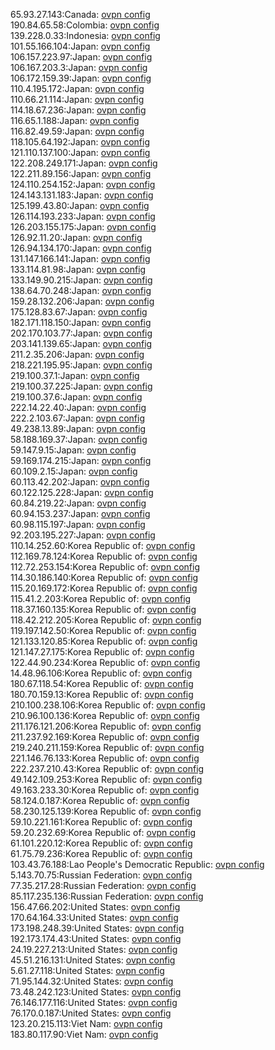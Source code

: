65.93.27.143:Canada: [ovpn config](vpn/65_93_27_143.ovpn)  
190.84.65.58:Colombia: [ovpn config](vpn/190_84_65_58.ovpn)  
139.228.0.33:Indonesia: [ovpn config](vpn/139_228_0_33.ovpn)  
101.55.166.104:Japan: [ovpn config](vpn/101_55_166_104.ovpn)  
106.157.223.97:Japan: [ovpn config](vpn/106_157_223_97.ovpn)  
106.167.203.3:Japan: [ovpn config](vpn/106_167_203_3.ovpn)  
106.172.159.39:Japan: [ovpn config](vpn/106_172_159_39.ovpn)  
110.4.195.172:Japan: [ovpn config](vpn/110_4_195_172.ovpn)  
110.66.21.114:Japan: [ovpn config](vpn/110_66_21_114.ovpn)  
114.18.67.236:Japan: [ovpn config](vpn/114_18_67_236.ovpn)  
116.65.1.188:Japan: [ovpn config](vpn/116_65_1_188.ovpn)  
116.82.49.59:Japan: [ovpn config](vpn/116_82_49_59.ovpn)  
118.105.64.192:Japan: [ovpn config](vpn/118_105_64_192.ovpn)  
121.110.137.100:Japan: [ovpn config](vpn/121_110_137_100.ovpn)  
122.208.249.171:Japan: [ovpn config](vpn/122_208_249_171.ovpn)  
122.211.89.156:Japan: [ovpn config](vpn/122_211_89_156.ovpn)  
124.110.254.152:Japan: [ovpn config](vpn/124_110_254_152.ovpn)  
124.143.131.183:Japan: [ovpn config](vpn/124_143_131_183.ovpn)  
125.199.43.80:Japan: [ovpn config](vpn/125_199_43_80.ovpn)  
126.114.193.233:Japan: [ovpn config](vpn/126_114_193_233.ovpn)  
126.203.155.175:Japan: [ovpn config](vpn/126_203_155_175.ovpn)  
126.92.11.20:Japan: [ovpn config](vpn/126_92_11_20.ovpn)  
126.94.134.170:Japan: [ovpn config](vpn/126_94_134_170.ovpn)  
131.147.166.141:Japan: [ovpn config](vpn/131_147_166_141.ovpn)  
133.114.81.98:Japan: [ovpn config](vpn/133_114_81_98.ovpn)  
133.149.90.215:Japan: [ovpn config](vpn/133_149_90_215.ovpn)  
138.64.70.248:Japan: [ovpn config](vpn/138_64_70_248.ovpn)  
159.28.132.206:Japan: [ovpn config](vpn/159_28_132_206.ovpn)  
175.128.83.67:Japan: [ovpn config](vpn/175_128_83_67.ovpn)  
182.171.118.150:Japan: [ovpn config](vpn/182_171_118_150.ovpn)  
202.170.103.77:Japan: [ovpn config](vpn/202_170_103_77.ovpn)  
203.141.139.65:Japan: [ovpn config](vpn/203_141_139_65.ovpn)  
211.2.35.206:Japan: [ovpn config](vpn/211_2_35_206.ovpn)  
218.221.195.95:Japan: [ovpn config](vpn/218_221_195_95.ovpn)  
219.100.37.1:Japan: [ovpn config](vpn/219_100_37_1.ovpn)  
219.100.37.225:Japan: [ovpn config](vpn/219_100_37_225.ovpn)  
219.100.37.6:Japan: [ovpn config](vpn/219_100_37_6.ovpn)  
222.14.22.40:Japan: [ovpn config](vpn/222_14_22_40.ovpn)  
222.2.103.67:Japan: [ovpn config](vpn/222_2_103_67.ovpn)  
49.238.13.89:Japan: [ovpn config](vpn/49_238_13_89.ovpn)  
58.188.169.37:Japan: [ovpn config](vpn/58_188_169_37.ovpn)  
59.147.9.15:Japan: [ovpn config](vpn/59_147_9_15.ovpn)  
59.169.174.215:Japan: [ovpn config](vpn/59_169_174_215.ovpn)  
60.109.2.15:Japan: [ovpn config](vpn/60_109_2_15.ovpn)  
60.113.42.202:Japan: [ovpn config](vpn/60_113_42_202.ovpn)  
60.122.125.228:Japan: [ovpn config](vpn/60_122_125_228.ovpn)  
60.84.219.22:Japan: [ovpn config](vpn/60_84_219_22.ovpn)  
60.94.153.237:Japan: [ovpn config](vpn/60_94_153_237.ovpn)  
60.98.115.197:Japan: [ovpn config](vpn/60_98_115_197.ovpn)  
92.203.195.227:Japan: [ovpn config](vpn/92_203_195_227.ovpn)  
110.14.252.60:Korea Republic of: [ovpn config](vpn/110_14_252_60.ovpn)  
112.169.78.124:Korea Republic of: [ovpn config](vpn/112_169_78_124.ovpn)  
112.72.253.154:Korea Republic of: [ovpn config](vpn/112_72_253_154.ovpn)  
114.30.186.140:Korea Republic of: [ovpn config](vpn/114_30_186_140.ovpn)  
115.20.169.172:Korea Republic of: [ovpn config](vpn/115_20_169_172.ovpn)  
115.41.2.203:Korea Republic of: [ovpn config](vpn/115_41_2_203.ovpn)  
118.37.160.135:Korea Republic of: [ovpn config](vpn/118_37_160_135.ovpn)  
118.42.212.205:Korea Republic of: [ovpn config](vpn/118_42_212_205.ovpn)  
119.197.142.50:Korea Republic of: [ovpn config](vpn/119_197_142_50.ovpn)  
121.133.120.85:Korea Republic of: [ovpn config](vpn/121_133_120_85.ovpn)  
121.147.27.175:Korea Republic of: [ovpn config](vpn/121_147_27_175.ovpn)  
122.44.90.234:Korea Republic of: [ovpn config](vpn/122_44_90_234.ovpn)  
14.48.96.106:Korea Republic of: [ovpn config](vpn/14_48_96_106.ovpn)  
180.67.118.54:Korea Republic of: [ovpn config](vpn/180_67_118_54.ovpn)  
180.70.159.13:Korea Republic of: [ovpn config](vpn/180_70_159_13.ovpn)  
210.100.238.106:Korea Republic of: [ovpn config](vpn/210_100_238_106.ovpn)  
210.96.100.136:Korea Republic of: [ovpn config](vpn/210_96_100_136.ovpn)  
211.176.121.206:Korea Republic of: [ovpn config](vpn/211_176_121_206.ovpn)  
211.237.92.169:Korea Republic of: [ovpn config](vpn/211_237_92_169.ovpn)  
219.240.211.159:Korea Republic of: [ovpn config](vpn/219_240_211_159.ovpn)  
221.146.76.133:Korea Republic of: [ovpn config](vpn/221_146_76_133.ovpn)  
222.237.210.43:Korea Republic of: [ovpn config](vpn/222_237_210_43.ovpn)  
49.142.109.253:Korea Republic of: [ovpn config](vpn/49_142_109_253.ovpn)  
49.163.233.30:Korea Republic of: [ovpn config](vpn/49_163_233_30.ovpn)  
58.124.0.187:Korea Republic of: [ovpn config](vpn/58_124_0_187.ovpn)  
58.230.125.139:Korea Republic of: [ovpn config](vpn/58_230_125_139.ovpn)  
59.10.221.161:Korea Republic of: [ovpn config](vpn/59_10_221_161.ovpn)  
59.20.232.69:Korea Republic of: [ovpn config](vpn/59_20_232_69.ovpn)  
61.101.220.12:Korea Republic of: [ovpn config](vpn/61_101_220_12.ovpn)  
61.75.79.236:Korea Republic of: [ovpn config](vpn/61_75_79_236.ovpn)  
103.43.76.188:Lao People's Democratic Republic: [ovpn config](vpn/103_43_76_188.ovpn)  
5.143.70.75:Russian Federation: [ovpn config](vpn/5_143_70_75.ovpn)  
77.35.217.28:Russian Federation: [ovpn config](vpn/77_35_217_28.ovpn)  
85.117.235.136:Russian Federation: [ovpn config](vpn/85_117_235_136.ovpn)  
156.47.66.202:United States: [ovpn config](vpn/156_47_66_202.ovpn)  
170.64.164.33:United States: [ovpn config](vpn/170_64_164_33.ovpn)  
173.198.248.39:United States: [ovpn config](vpn/173_198_248_39.ovpn)  
192.173.174.43:United States: [ovpn config](vpn/192_173_174_43.ovpn)  
24.19.227.213:United States: [ovpn config](vpn/24_19_227_213.ovpn)  
45.51.216.131:United States: [ovpn config](vpn/45_51_216_131.ovpn)  
5.61.27.118:United States: [ovpn config](vpn/5_61_27_118.ovpn)  
71.95.144.32:United States: [ovpn config](vpn/71_95_144_32.ovpn)  
73.48.242.123:United States: [ovpn config](vpn/73_48_242_123.ovpn)  
76.146.177.116:United States: [ovpn config](vpn/76_146_177_116.ovpn)  
76.170.0.187:United States: [ovpn config](vpn/76_170_0_187.ovpn)  
123.20.215.113:Viet Nam: [ovpn config](vpn/123_20_215_113.ovpn)  
183.80.117.90:Viet Nam: [ovpn config](vpn/183_80_117_90.ovpn)  
